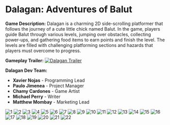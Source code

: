 # Dalagan: Adventures of Balut

**Game Description:**
Dalagan is a charming 2D side-scrolling platformer that follows the journey of a cute little chick named Balut. In the game, players guide Balut through various levels, jumping over obstacles, collecting power-ups, and gathering food items to earn points and finish the level. The levels are filled with challenging platforming sections and hazards that players must overcome to progress.

**Gameplay Trailer:**
[![Dalagan Trailer](https://img.youtube.com/vi/jTBB-7M9k7c/0.jpg)](https://www.youtube.com/watch?v=jTBB-7M9k7c)

**Dalagan Dev Team:**

- **Xavier Nojas** - Programming Lead
- **Paulo Jimenea** - Project Manager
- **Chamy Cardones** - Game Artist
- **Michael Perry** - Writer
- **Matthew Mombay** - Marketing Lead

![1](https://github.com/XavierNojas/DalaganGame/assets/77745249/ed171b10-b1e5-48a7-ae8c-e1bb84acc5f4)
![2](https://github.com/XavierNojas/DalaganGame/assets/77745249/26e05c45-ef63-4434-a228-4bcbf84b1155)
![3](https://github.com/XavierNojas/DalaganGame/assets/77745249/b3a180e0-6c04-4bc7-82f9-8a770e11a883)
![4](https://github.com/XavierNojas/DalaganGame/assets/77745249/2ce8d142-a8ee-4533-9f73-30aedb8d8b06)
![5](https://github.com/XavierNojas/DalaganGame/assets/77745249/c4f0eadd-abd6-424f-a98b-48a920fbdc3d)
![6](https://github.com/XavierNojas/DalaganGame/assets/77745249/d53b0bd3-5b2a-40ff-80f2-1692ea4e33d9)
![7](https://github.com/XavierNojas/DalaganGame/assets/77745249/a15342f8-b110-450a-a3c5-a00c391c6537)
![8](https://github.com/XavierNojas/DalaganGame/assets/77745249/ac109314-abb8-4afe-b22a-823ae2e4b1d5)
![9](https://github.com/XavierNojas/DalaganGame/assets/77745249/bd27115f-f721-4ba1-bd38-d977634b8ede)
![10](https://github.com/XavierNojas/DalaganGame/assets/77745249/d9b1bf1c-b178-496d-8678-792cafb81c49)
![11](https://github.com/XavierNojas/DalaganGame/assets/77745249/a244be49-81ed-4a8c-8a14-d2ce8e4efbef)
![12](https://github.com/XavierNojas/DalaganGame/assets/77745249/4d0d54b0-10cd-4152-ab85-da625f3d01b4)
![13](https://github.com/XavierNojas/DalaganGame/assets/77745249/074e7343-81cc-4b24-bb24-7e59b1c71bf9)
![14](https://github.com/XavierNojas/DalaganGame/assets/77745249/b6e84dcc-66d7-43c4-abd7-e67c72d7123a)
![15](https://github.com/XavierNojas/DalaganGame/assets/77745249/de36ba24-a417-4836-a7aa-374a1794fc70)
![16](https://github.com/XavierNojas/DalaganGame/assets/77745249/29635b59-8a3c-4d96-8e64-ed4719248c89)
![17](https://github.com/XavierNojas/DalaganGame/assets/77745249/6d4c8783-c13d-4d74-8ac6-4fbe47d25ace)
![18](https://github.com/XavierNojas/DalaganGame/assets/77745249/3e4567f5-02e7-469a-a2e8-88a3376b58a4)
![19](https://github.com/XavierNojas/DalaganGame/assets/77745249/0a4e93fd-aa7a-4e68-8f43-10e3004cc9ac)
![20](https://github.com/XavierNojas/DalaganGame/assets/77745249/ff735d15-1f98-4da3-8e05-5b0f3c0de2cd)
![21](https://github.com/XavierNojas/DalaganGame/assets/77745249/ec1c42b2-27a5-4bee-99cc-95f6d8bcd33a)
![22](https://github.com/XavierNojas/DalaganGame/assets/77745249/b48564c3-cea2-444a-88ad-660d32b921f2)
